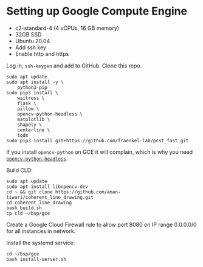 # Setting up Google Compute Engine

* c2-standard-4 (4 vCPUs, 16 GB memory)
* 32GB SSD
* Ubuntu 20.04
* Add ssh key
* Enable http and https

Log in, `ssh-keygen` and add to GitHub. Clone this repo.

```console
sudo apt update
sudo apt install -y \
    python3-pip
sudo pip3 install \
    waitress \
    flask \
    pillow \
    opencv-python-headless \
    matplotlib \
    shapely \
    centerline \
    tqdm
sudo pip3 install git+https://github.com/fraenkel-lab/pcst_fast.git
```

If you install `opencv-python` on GCE it will complain, which is why you need [`opencv-python-headless`](https://stackoverflow.com/a/63978454/940196).

Build CLD:

```console
sudo apt update
sudo apt install libopencv-dev
cd ~ && git clone https://github.com/aman-tiwari/coherent_line_drawing.git
cd coherent_line_drawing
bash build.sh
cp cld ~/bsp/gce
```

Create a Google Cloud Firewall rule to allow port 8080 on IP range 0.0.0.0/0 for all instances in network.

Install the systemd service:

```
cd ~/bsp/gce
bash install-server.sh
```